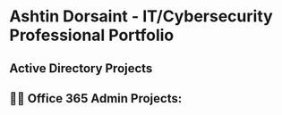 <h1>Ashtin Dorsaint - IT/Cybersecurity Professional Portfolio</h1>

<h2> Active Directory Projects </h2>



<h2>👨‍💻 Office 365 Admin Projects:</h2>



<!--
